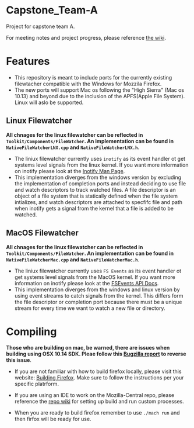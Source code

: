 # Capstone_Team-A
Project for capstone team A. 

For meeting notes and project progress, please reference [the wiki](https://github.com/gavin4/Capstone_Team-A/wiki).



# Features

* This repository is meant to include ports for the currently existing filewtacher compatible with the Windows for Mozzila Firefox.
* The new ports will support Mac os following the "High Sierra" (Mac os 10.13) and beyond due to the inclusion of the APFS(Apple File System). Linux will aslo be supported.


## Linux Filewatcher
**All chnages for the linux filewatcher can be reflected in `Toolkit/Components/FileWatcher`. An implementation can be found in `NativeFileWatcherLNX.cpp` and `NativeFileWatcherLNX.h`.**

* The liniux filewatcher currently uses `inotify` as its event handler ot get systems level signals from the linux kernel. If you want more information on inotify please look at the [Inotify Man Page](http://man7.org/linux/man-pages/man7/inotify.7.html).  
* This implementation diverges from the windows version by excluding the implementation of completion ports and instead deciding to use file and watch descriptors to track watched files. A file descriptor is an object of a file system that is statically defined when the file system intializes, and watch descriptors are attached to specfifc file and path when inotify gets a signal from the kernel that a file is added to be watched.

## MacOS Filewatcher
**All chnages for the linux filewatcher can be reflected in `Toolkit/Components/FileWatcher`. An implementation can be found in `NativeFileWatcherMac.cpp` and `NativeFileWatcherMac.h`**.

* The liniux filewatcher currently uses `FS Events` as its event handler ot get systems level signals from the MacOS kernel. If you want more information on inotify please look at the [FSEvents API Docs](https://developer.apple.com/library/archive/documentation/Darwin/Conceptual/FSEvents_ProgGuide/UsingtheFSEventsFramework/UsingtheFSEventsFramework.html#//apple_ref/doc/uid/TP40005289-CH4-SW4).  
* This implementation diverges from the windows and linux version by using event streams to catch signals from the kernel. This differs form the file descriptor or completion port because there must be a unique stream for every time we want to watch a new file or directory.

# Compiling

**Those who are building on mac, be warned, there are issues when building using OSX 10.14 SDK. Pleae follow this [Bugzilla report](https://bugzilla.mozilla.org/show_bug.cgi?id=1494022) to reverse this issue**.

* If you are not familiar with how to build firefox locally, please visit this website: [Building Firefox](https://developer.mozilla.org/en-US/docs/Mozilla/Developer_guide/Build_Instructions/Simple_Firefox_build). Make sure to follow the instructions per your specific platrform.

* If you are using an IDE to work on the Mozilla-Central repo, please reference the [repo wiki](https://github.com/gavin4/Capstone_Team-A/wiki/Setting-up-Qt-Creator-for-Building-and-Testing-Mozilla-Central) for setting up build and run custom processes.

* When you are ready to build firefox remember to use `./mach run` and then firfox will be ready for use.
